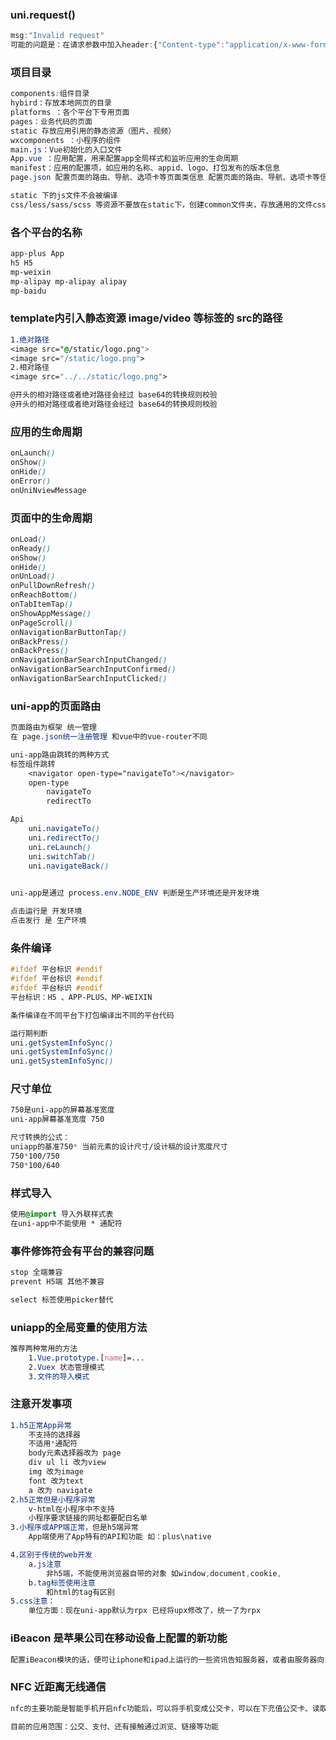 ### uni.request()

~~~javascript
msg:"Invalid request" 
可能的问题是：在请求参数中加入header:{"Content-type":"application/x-www-form-urlencoded"}
~~~

### 项目目录

~~~css 
components:组件目录
hybird：存放本地网页的目录
platforms ：各个平台下专用页面
pages：业务代码的页面
static 存放应用引用的静态资源（图片、视频）
wxcomponents ：小程序的组件
main.js：Vue初始化的入口文件
App.vue ：应用配置，用来配置app全局样式和监听应用的生命周期
manifest：应用的配置项，如应用的名称、appid、logo、打包发布的版本信息
page.json 配置页面的路由、导航、选项卡等页面类信息 配置页面的路由、导航、选项卡等信息 

static 下的js文件不会被编译 
css/less/sass/scss 等资源不要放在static下，创建common文件夹，存放通用的文件css/less/scss 
~~~

### 各个平台的名称

~~~css
app-plus App 
h5 H5 
mp-weixin
mp-alipay mp-alipay alipay 
mp-baidu 

~~~

### template内引入静态资源 image/video 等标签的 src的路径

~~~css 
1.绝对路径
<image src="@/static/logo.png">
<image src="/static/logo.png">
2.相对路径
<image src="../../static/logo.png">

@开头的相对路径或者绝对路径会经过 base64的转换规则校验 
@开头的相对路径或者绝对路径会经过 base64的转换规则校验 
~~~

### 应用的生命周期

~~~css 
onLaunch()
onShow()
onHide()
onError()
onUniNviewMessage
~~~

### 页面中的生命周期

~~~css 
onLoad()
onReady()
onShow()
onHide()
onUnLoad()
onPullDownRefresh()
onReachBottom()
onTabItemTap()
onShowAppMessage()
onPageScroll()
onNavigationBarButtonTap()
onBackPress()
onBackPress()
onNavigationBarSearchInputChanged()
onNavigationBarSearchInputConfirmed()
onNavigationBarSearchInputClicked()

~~~

### uni-app的页面路由

~~~css
页面路由为框架 统一管理 
在 page.json统一注册管理 和vue中的vue-router不同

uni-app路由跳转的两种方式
标签组件跳转
	<navigator open-type="navigateTo"></navigator>
	open-type
		navigateTo 
		redirectTo 

Api
	uni.navigateTo()
	uni.redirectTo()
	uni.reLaunch()
	uni.switchTab()
	uni.navigateBack()
	
~~~

~~~css
uni-app是通过 process.env.NODE_ENV 判断是生产环境还是开发环境 

点击运行是 开发环境
点击发行 是 生产环境
~~~

### 条件编译

~~~css 
#ifdef 平台标识 #endif
#ifdef 平台标识 #endif
#ifdef 平台标识 #endif 
平台标识：H5 、APP-PLUS、MP-WEIXIN 

条件编译在不同平台下打包编译出不同的平台代码 

运行期判断
uni.getSystemInfoSync()
uni.getSystemInfoSync()
uni.getSystemInfoSync()
~~~

### 尺寸单位

~~~css 
750是uni-app的屏幕基准宽度 
uni-app屏幕基准宽度 750 

尺寸转换的公式：
uniapp的基准750* 当前元素的设计尺寸/设计稿的设计宽度尺寸
750*100/750 
750*100/640 

~~~

### 样式导入

~~~css 
使用@import 导入外联样式表 
在uni-app中不能使用 * 通配符
~~~

### 事件修饰符会有平台的兼容问题

~~~css 
stop 全端兼容
prevent H5端 其他不兼容

select 标签使用picker替代

~~~

### uniapp的全局变量的使用方法

~~~css
推荐两种常用的方法 
	1.Vue.prototype.[name]=...
	2.Vuex 状态管理模式
	3.文件的导入模式

~~~

### 注意开发事项

~~~css
1.h5正常App异常
    不支持的选择器
    不适用*通配符
    body元素选择器改为 page 
    div ul li 改为view 
    img 改为image 
    font 改为text 
    a 改为 navigate 
2.h5正常但是小程序异常
	v-html在小程序中不支持
	小程序要求链接的网址都要配白名单
3.小程序或APP端正常，但是h5端异常
	App端使用了App特有的API和功能 如：plus\native

4.区别于传统的web开发
	a.js注意
		非h5端，不能使用浏览器自带的对象 如window,document,cookie,
	b.tag标签使用注意
		和html的tag有区别
5.css注意：
	单位方面：现在uni-app默认为rpx 已经将upx修改了，统一了为rpx 

~~~

### iBeacon 是苹果公司在移动设备上配置的新功能

~~~css 
配置iBeacon模块的话，便可让iphone和ipad上运行的一些资讯告知服务器，或者由服务器向iphone和ipad客户发送折扣券及进店积分
~~~

### NFC 近距离无线通信

~~~css 
nfc的主要功能是智能手机开启nfc功能后，可以将手机变成公交卡，可以在下充值公交卡、读取卡内数据

目前的应用范围：公交、支付、还有接触通过浏览、链接等功能
~~~



